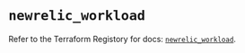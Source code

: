 # `newrelic_workload`

Refer to the Terraform Registory for docs: [`newrelic_workload`](https://registry.terraform.io/providers/newrelic/newrelic/3.24.1/docs/resources/workload).
